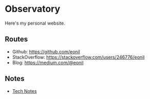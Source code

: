 # Observatory

Here's my personal website.

## Routes

- Github: https://github.com/eonil
- StackOverflow: https://stackoverflow.com/users/246776/eonil
- Blog: https://medium.com/@eonil

## Notes

- [Tech Notes](tech-notes)
